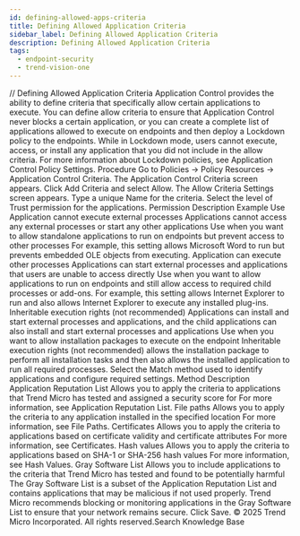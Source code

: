 ```yaml
---
id: defining-allowed-apps-criteria
title: Defining Allowed Application Criteria
sidebar_label: Defining Allowed Application Criteria
description: Defining Allowed Application Criteria
tags:
  - endpoint-security
  - trend-vision-one
---
```


/*<![CDATA[*/ $('#title').html($('meta[name=map-description]').attr('content')); /*]]>*/ Defining Allowed Application Criteria Application Control provides the ability to define criteria that specifically allow certain applications to execute. You can define allow criteria to ensure that Application Control never blocks a certain application, or you can create a complete list of applications allowed to execute on endpoints and then deploy a Lockdown policy to the endpoints. While in Lockdown mode, users cannot execute, access, or install any application that you did not include in the allow criteria. For more information about Lockdown policies, see Application Control Policy Settings. Procedure Go to Policies → Policy Resources → Application Control Criteria. The Application Control Criteria screen appears. Click Add Criteria and select Allow. The Allow Criteria Settings screen appears. Type a unique Name for the criteria. Select the level of Trust permission for the applications. Permission Description Example Use Application cannot execute external processes Applications cannot access any external processes or start any other applications Use when you want to allow standalone applications to run on endpoints but prevent access to other processes For example, this setting allows Microsoft Word to run but prevents embedded OLE objects from executing. Application can execute other processes Applications can start external processes and applications that users are unable to access directly Use when you want to allow applications to run on endpoints and still allow access to required child processes or add-ons. For example, this setting allows Internet Explorer to run and also allows Internet Explorer to execute any installed plug-ins. Inheritable execution rights (not recommended) Applications can install and start external processes and applications, and the child applications can also install and start external processes and applications Use when you want to allow installation packages to execute on the endpoint Inheritable execution rights (not recommended) allows the installation package to perform all installation tasks and then also allows the installed application to run all required processes. Select the Match method used to identify applications and configure required settings. Method Description Application Reputation List Allows you to apply the criteria to applications that Trend Micro has tested and assigned a security score for For more information, see Application Reputation List. File paths Allows you to apply the criteria to any application installed in the specified location For more information, see File Paths. Certificates Allows you to apply the criteria to applications based on certificate validity and certificate attributes For more information, see Certificates. Hash values Allows you to apply the criteria to applications based on SHA-1 or SHA-256 hash values For more information, see Hash Values. Gray Software List Allows you to include applications to the criteria that Trend Micro has tested and found to be potentially harmful The Gray Software List is a subset of the Application Reputation List and contains applications that may be malicious if not used properly. Trend Micro recommends blocking or monitoring applications in the Gray Software List to ensure that your network remains secure. Click Save. © 2025 Trend Micro Incorporated. All rights reserved.Search Knowledge Base
